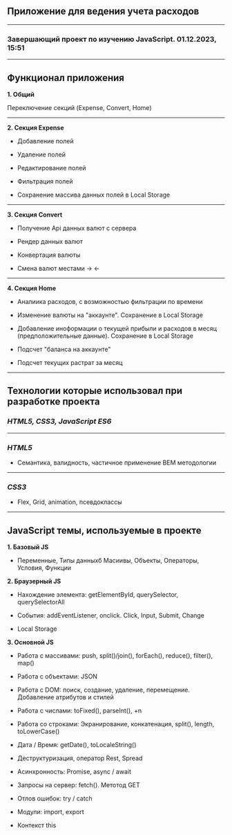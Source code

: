 ## Приложение для ведения учета расходов

---

### __Завершающий проект по изучению JavaScript. 01.12.2023, 15:51__

---

## Функционал приложения

__1. Общий__

Переключение секций (Expense, Convert, Home)

---

__2. Секция Expense__

- Добавление полей

- Удаление полей

- Редактирование полей

- Фильтрация полей

- Сохранение массива данных полей в Local Storage

---

__3. Секция Convert__

- Получение Api данных валют с сервера

- Рендер данных валют

- Конвертация валюты

- Смена валют местами -> <-

---

__4. Секция Home__

- Аналиика расходов, с возможностью фильтрации по времени

- Изменение валюты на "аккаунте". Сохранение в Local Storage

- Добавление иноформации о текущей прибыли и расходов в месяц (предположительные данные). Сохранение в Local Storage

- Подсчет "баланса на аккаунте"

- Подсчет текущих растрат за месяц

---

## Технологии которые использовал при разработке проекта 

### _HTML5, CSS3, JavaScript ES6_

---

### _HTML5_ 
- Семантика, валидность, частичное применение BEM методологии

---

### _CSS3_
- Flex, Grid, animation, псевдоклассы
  
---

## JavaScript темы, используемые в проекте 

__1. Базовый JS__

- Переменные, Типы данныхб Масиивы, Объекты, Операторы, Условия, Функции

__2. Браузерный JS__

- Нахождение элемента: getElementById, querySelector, querySelectorAll

- События: addEventListener, onclick. Click, Input, Submit, Change

- Local Storage

__3. Основной JS__

- Работа с массивами: push, split()/join(), forEach(), reduce(), filter(), map()

- Работа с объектами: JSON

- Работа с DOM: поиск, создание, удаление, перемещение. Добавление атрибутов и стилей

- Работа с числами: toFixed(), parseInt(), +n

- Работа со строками: Экранирование, конкатенация, split(), length, toLowerCase()

- Дата / Время: getDate(), toLocaleString()

- Деструктуризация, оператор Rest, Spread

- Асинхронность: Promise, async / await

- Запросы на сервер: fetch(). Метотод GET

- Отлов ошибок: try / catch

- Модули: import, export

- Контекст this
